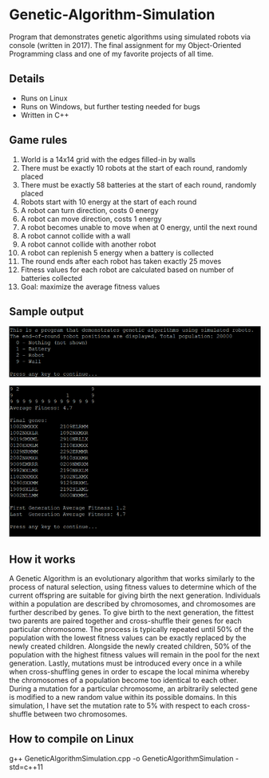 # Genetic-Algorithm-Simulation
Program that demonstrates genetic algorithms using simulated robots via console (written in 2017). The final assignment for my Object-Oriented Programming class and one of my favorite projects of all time.

## Details
- Runs on Linux
- Runs on Windows, but further testing needed for bugs
- Written in C++

## Game rules
1. World is a 14x14 grid with the edges filled-in by walls
2. There must be exactly 10 robots at the start of each round, randomly placed
3. There must be exactly 58 batteries at the start of each round, randomly placed
4. Robots start with 10 energy at the start of each round
5. A robot can turn direction, costs 0 energy
6. A robot can move direction, costs 1 energy
7. A robot becomes unable to move when at 0 energy, until the next round
8. A robot cannot collide with a wall
9. A robot cannot collide with another robot
10. A robot can replenish 5 energy when a battery is collected
11. The round ends after each robot has taken exactly 25 moves
12. Fitness values for each robot are calculated based on number of batteries collected
13. Goal: maximize the average fitness values

## Sample output
![Sample Output](/sample1.png)

![Sample Output](/sample2.png)

## How it works
A Genetic Algorithm is an evolutionary algorithm that works similarly to the process of natural selection, using fitness values to determine which of the current offspring are suitable for giving birth the next generation. Individuals within a population are described by chromosomes, and chromosomes are further described by genes. To give birth to the next generation, the fittest two parents are paired together and cross-shuffle their genes for each particular chromosome. The process is typically repeated until 50% of the population with the lowest fitness values can be exactly replaced by the newly created children. Alongside the newly created children, 50% of the population with the highest fitness values will remain in the pool for the next generation. Lastly, mutations must be introduced every once in a while when cross-shuffling genes in order to escape the local minima whereby the chromosomes of a population become too identical to each other. During a mutation for a particular chromosome, an arbitrarily selected gene is modified to a new random value within its possible domains. In this simulation, I have set the mutation rate to 5% with respect to each cross-shuffle between two chromosomes.

## How to compile on Linux
g++ GeneticAlgorithmSimulation.cpp -o GeneticAlgorithmSimulation -std=c++11
